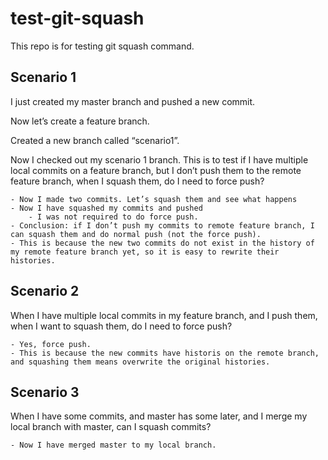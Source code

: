 # test-git-squash
This repo is for testing git squash command.

## Scenario 1
I just created my master branch and pushed a new commit.

Now let’s create a feature branch.

Created a new branch called “scenario1”.

Now I checked out my scenario 1 branch. This is to test if I have multiple local commits on a feature branch, but I don’t push them to the remote feature branch, when I squash them, do I need to force push?

    - Now I made two commits. Let’s squash them and see what happens
	- Now I have squashed my commits and pushed
		- I was not required to do force push.
	- Conclusion: if I don’t push my commits to remote feature branch, I can squash them and do normal push (not the force push). 
	- This is because the new two commits do not exist in the history of my remote feature branch yet, so it is easy to rewrite their histories.
	
## Scenario 2

When I have multiple local commits in my feature branch, and I push them, when I want to squash them, do I need to force push?

    - Yes, force push.
    - This is because the new commits have historis on the remote branch, and squashing them means overwrite the original histories.
    
## Scenario 3
When I have some commits, and master has some later, and I merge my local branch with master, can I squash commits?

    - Now I have merged master to my local branch. 


